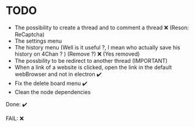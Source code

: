 # TODO 

* The possibility to create a thread and to comment a thread :x: (Reson: ReCaptcha)
* The settings menu
* The history menu (Well is it useful ?, I mean who actually save his history on 4Chan ? ) (Remove ?) :x: (Yes removed)
* The possbility to be redirect to another thread (IMPORTANT)
* When a link of a website is clicked, open the link in the default webBrowser and not in electron :heavy_check_mark:
* Fix the delete board menu :heavy_check_mark:
* Clean the node dependencies 

Done: :heavy_check_mark:

FAIL: :x:
